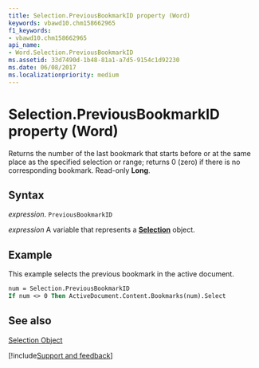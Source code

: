 ```yaml
---
title: Selection.PreviousBookmarkID property (Word)
keywords: vbawd10.chm158662965
f1_keywords:
- vbawd10.chm158662965
api_name:
- Word.Selection.PreviousBookmarkID
ms.assetid: 33d7490d-1b48-81a1-a7d5-9154c1d92230
ms.date: 06/08/2017
ms.localizationpriority: medium
---
```



# Selection.PreviousBookmarkID property (Word)

Returns the number of the last bookmark that starts before or at the same place as the specified selection or range; returns 0 (zero) if there is no corresponding bookmark. Read-only **Long**.


## Syntax

_expression_. `PreviousBookmarkID`

_expression_ A variable that represents a **[Selection](Word.Selection.md)** object.


## Example

This example selects the previous bookmark in the active document.


```vb
num = Selection.PreviousBookmarkID 
If num <> 0 Then ActiveDocument.Content.Bookmarks(num).Select
```


## See also


[Selection Object](Word.Selection.md)

[!include[Support and feedback](~/includes/feedback-boilerplate.md)]